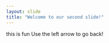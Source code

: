 ```yaml
---
layout: slide
title: "Welcome to our second slide!"
---
```

this is fun
Use the left arrow to go back!
